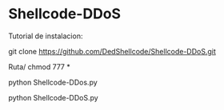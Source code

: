 # Shellcode-DDoS

Tutorial de instalacion:

git clone https://github.com/DedShellcode/Shellcode-DDoS.git

Ruta/ chmod 777 *

python Shellcode-DDos.py

python Shellcode-DDoS.py <url>
